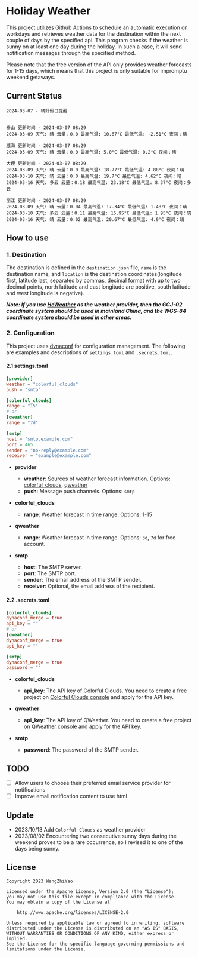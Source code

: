 # Holiday Weather

This project utilizes Github Actions to schedule an automatic execution on workdays and retrieves weather data for the destination within the next couple of days by the  specified api.
This program checks if the weather is sunny on at least one day during the holiday. In such a case, it will send notification messages through the specified method.

Please note that the free version of the API only provides weather forecasts for 1-15 days, which means that this project is only suitable for impromptu weekend getaways.

## Current Status

```
2024-03-07 - 晴好假日提醒


泰山 更新时间 - 2024-03-07 08:29
2024-03-09 天气: 晴 云量：0.0 最高气温: 10.67°C 最低气温: -2.51°C 夜间：晴

威海 更新时间 - 2024-03-07 08:29
2024-03-09 天气: 晴 云量：0.0 最高气温: 5.0°C 最低气温: 0.2°C 夜间：晴

大理 更新时间 - 2024-03-07 08:29
2024-03-09 天气: 晴 云量：0.0 最高气温: 18.77°C 最低气温: 4.88°C 夜间：晴
2024-03-10 天气: 晴 云量：0.0 最高气温: 19.7°C 最低气温: 4.62°C 夜间：晴
2024-03-16 天气: 多云 云量：0.18 最高气温: 23.18°C 最低气温: 8.37°C 夜间：多云

丽江 更新时间 - 2024-03-07 08:29
2024-03-09 天气: 晴 云量：0.04 最高气温: 17.34°C 最低气温: 1.48°C 夜间：晴
2024-03-10 天气: 多云 云量：0.11 最高气温: 16.95°C 最低气温: 1.95°C 夜间：晴
2024-03-16 天气: 晴 云量：0.02 最高气温: 20.67°C 最低气温: 4.9°C 夜间：晴

```

## How to use

### 1. Destination

The destination is defined in the `destination.json` file, `name` is the destination name, and `location` is the destination coordinates(longitude first, latitude last, separated by commas, decimal format with up to two decimal points, north latitude and east longitude are positive, south latitude and west longitude is negative).

***Note: If you use [HeWeather](https://dev.qweather.com/docs/) as the weather provider, then the GCJ-02 coordinate system should be used in mainland China, and the WGS-84 coordinate system should be used in other areas.***

### 2. Configuration

This project uses [dynaconf](https://github.com/dynaconf/dynaconf) for configuration management. The following are examples and descriptions of `settings.toml`  and `.secrets.toml`.

#### 2.1 settings.toml

```toml
[provider]
weather = "colorful_clouds"
push = "smtp"

[colorful_clouds]
range = "15"
# or
[qweather]
range = "7d"

[smtp]
host = "smtp.example.com"
port = 465
sender = "no-reply@example.com"
receiver = "example@example.com"
```
- **provider**
  - **weather**: Sources of weather forecast information. Options: [colorful_clouds](https://docs.caiyunapp.com/docs/daily), [qweather](https://dev.qweather.com/docs/api/weather/weather-daily-forecast/)
  - **push**: Message push channels. Options: `smtp`

- **colorful_clouds**
  - **range**:  Weather forecast in time range. Options: 1-15

- **qweather**
  - **range**: Weather forecast in time range. Options: `3d`, `7d` for free account.

- **smtp**
  - **host**: The SMTP server.
  - **port**: The SMTP port.
  - **sender**: The email address of the SMTP sender.
  - **receiver**: Optional, the email address of the recipient.

#### 2.2 .secrets.toml

```toml
[colorful_clouds]
dynaconf_merge = true
api_key = ""
# or
[qweather]
dynaconf_merge = true
api_key = ""

[smtp]
dynaconf_merge = true
password = ""
```

- **colorful_clouds**
  - **api_key**:  The API key of Colorful Clouds. You need to create a free project on [Colorful Clouds console](https://platform.caiyunapp.com/dashboard/index) and apply for the API key.

- **qweather**
  - **api_key**: The API key of QWeather. You need to create a free project on [QWeather console](https://console.qweather.com/#/console) and apply for the API key.

- **smtp**
  - **password**: The password of the SMTP sender.


## TODO

- [ ] Allow users to choose their preferred email service provider for notifications
- [ ] Improve email notification content to use html

## Update
- 2023/10/13 Add `Colorful Clouds` as weather provider 
- 2023/08/02 Encountering two consecutive sunny days during the weekend proves to be a rare occurrence, so I revised it to one of the days being sunny.

## License

    Copyright 2023 WangZhiYao
    
    Licensed under the Apache License, Version 2.0 (the "License");
    you may not use this file except in compliance with the License.
    You may obtain a copy of the License at
    
        http://www.apache.org/licenses/LICENSE-2.0
    
    Unless required by applicable law or agreed to in writing, software
    distributed under the License is distributed on an "AS IS" BASIS,
    WITHOUT WARRANTIES OR CONDITIONS OF ANY KIND, either express or implied.
    See the License for the specific language governing permissions and
    limitations under the License.
